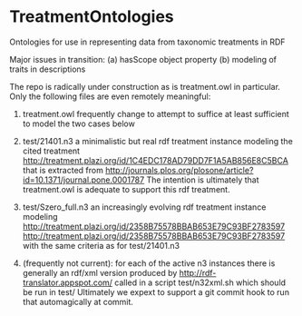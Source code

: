# TreatmentOntologies
Ontologies for use in representing data from taxonomic treatments in RDF

Major issues in transition: (a) hasScope object property (b) modeling of traits in descriptions

The repo is radically under construction as is treatment.owl in particular.  Only the following files are even remotely meaningful:

1. treatment.owl  frequently change to attempt to suffice at least sufficient to model the two cases below

2. test/21401.n3  a minimalistic but real rdf treatment instance modeling the cited treatment http://treatment.plazi.org/id/1C4EDC178AD79DD7F1A5AB856E8C5BCA that is extracted from http://journals.plos.org/plosone/article?id=10.1371/journal.pone.0001787  The intention is ultimately that treatment.owl is adequate to support this rdf treatment.

3. test/Szero_full.n3 an increasingly evolving rdf treatment instance modeling http://treatment.plazi.org/id/2358B75578BBAB653E79C93BF2783597 http://treatment.plazi.org/id/2358B75578BBAB653E79C93BF2783597 with the same criteria as for test/21401.n3

4. (frequently not current): for each of the active n3 instances there is generally an rdf/xml version produced by 
http://rdf-translator.appspot.com/ called in a script test/n32xml.sh which should be run in test/  Ultimately we expext to support a git commit hook to run that automagically at commit.
